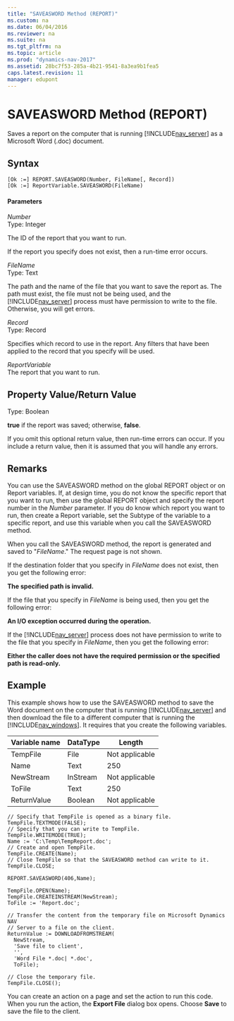 ```yaml
---
title: "SAVEASWORD Method (REPORT)"
ms.custom: na
ms.date: 06/04/2016
ms.reviewer: na
ms.suite: na
ms.tgt_pltfrm: na
ms.topic: article
ms.prod: "dynamics-nav-2017"
ms.assetid: 28bc7f53-285a-4b21-9541-8a3ea9b1fea5
caps.latest.revision: 11
manager: edupont
---
```

# SAVEASWORD Method (REPORT)
Saves a report on the computer that is running [!INCLUDE[nav_server](../includes/nav_server_md.md)] as a Microsoft Word \(.doc\) document.  
  
## Syntax  
  
```  
[Ok :=] REPORT.SAVEASWORD(Number, FileName[, Record])  
[Ok :=] ReportVariable.SAVEASWORD(FileName)  
```  
  
#### Parameters  
 *Number*  
 Type: Integer  
  
 The ID of the report that you want to run.   
  
 If the report you specify does not exist, then a run-time error occurs.  
  
 *FileName*  
 Type: Text  
  
 The path and the name of the file that you want to save the report as. The path must exist, the file must not be being used, and the [!INCLUDE[nav_server](../includes/nav_server_md.md)] process must have permission to write to the file. Otherwise, you will get errors.  
  
 *Record*  
 Type: Record  
  
 Specifies which record to use in the report. Any filters that have been applied to the record that you specify will be used.  
  
 *ReportVariable*  
 The report that you want to run.  
  
## Property Value/Return Value  
 Type: Boolean  
  
 **true** if the report was saved; otherwise, **false**.  
  
 If you omit this optional return value, then run-time errors can occur. If you include a return value, then it is assumed that you will handle any errors.  
  
## Remarks  
 You can use the SAVEASWORD method on the global REPORT object or on Report variables. If, at design time, you do not know the specific report that you want to run, then use the global REPORT object and specify the report number in the *Number* parameter. If you do know which report you want to run, then create a Report variable, set the Subtype of the variable to a specific report, and use this variable when you call the SAVEASWORD method.  
  
 When you call the SAVEASWORD method, the report is generated and saved to "*FileName*." The request page is not shown.  
  
 If the destination folder that you specify in *FileName* does not exist, then you get the following error:  
  
 **The specified path is invalid.**  
  
 If the file that you specify in *FileName* is being used, then you get the following error:  
  
 **An I/O exception occurred during the operation.**  
  
 If the [!INCLUDE[nav_server](../includes/nav_server_md.md)] process does not have permission to write to the file that you specify in *FileName*, then you get the following error:  
  
 **Either the caller does not have the required permission or the specified path is read-only.**  
  
## Example  
 This example shows how to use the SAVEASWORD method to save the Word document on the computer that is running [!INCLUDE[nav_server](../includes/nav_server_md.md)] and then download the file to a different computer that is running the [!INCLUDE[nav_windows](../includes/nav_windows_md.md)]. It requires that you create the following variables.  
  
|Variable name|DataType|Length|  
|-------------------|--------------|------------|  
|TempFile|File|Not applicable|  
|Name|Text|250|  
|NewStream|InStream|Not applicable|  
|ToFile|Text|250|  
|ReturnValue|Boolean|Not applicable|  
  
```  
// Specify that TempFile is opened as a binary file.  
TempFile.TEXTMODE(FALSE);  
// Specify that you can write to TempFile.  
TempFile.WRITEMODE(TRUE);  
Name := 'C:\Temp\TempReport.doc';  
// Create and open TempFile.  
TempFile.CREATE(Name);  
// Close TempFile so that the SAVEASWORD method can write to it.  
TempFile.CLOSE;  
  
REPORT.SAVEASWORD(406,Name);  
  
TempFile.OPEN(Name);  
TempFile.CREATEINSTREAM(NewStream);  
ToFile := 'Report.doc';  
  
// Transfer the content from the temporary file on Microsoft Dynamics NAV  
// Server to a file on the client.  
ReturnValue := DOWNLOADFROMSTREAM(  
  NewStream,  
  'Save file to client',  
  '',  
  'Word File *.doc| *.doc',  
  ToFile);  
  
// Close the temporary file.  
TempFile.CLOSE();  
```  
  
 You can create an action on a page and set the action to run this code. When you run the action, the **Export File** dialog box opens. Choose **Save** to save the file to the client.